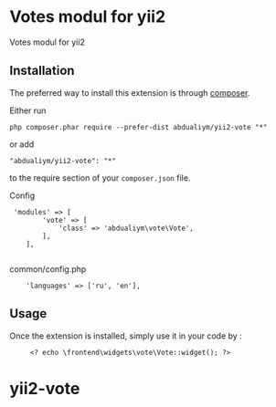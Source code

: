 Votes modul for yii2
====================
Votes modul for yii2

Installation
------------

The preferred way to install this extension is through [composer](http://getcomposer.org/download/).

Either run

```
php composer.phar require --prefer-dist abdualiym/yii2-vote "*"
```

or add

```
"abdualiym/yii2-vote": "*"
```

to the require section of your `composer.json` file.

Config

```
 'modules' => [
        'vote' => [
            'class' => 'abdualiym\vote\Vote',
        ],
    ],
    
```



 common/config.php
```
    'languages' => ['ru', 'en'],
```

Usage
-----

Once the extension is installed, simply use it in your code by  :

```
     <? echo \frontend\widgets\vote\Vote::widget(); ?>
```
# yii2-vote
